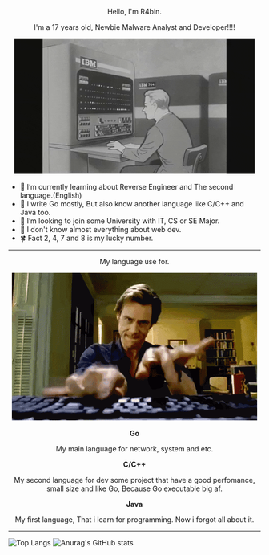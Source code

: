 <p align="center">
    Hello, I'm R4bin.
</p>

<p align="center">
    I'm a 17 years old, Newbie Malware Analyst and Developer!!!!
</p>

<p align="center">
    <img src="qweoiuqweiu.gif" alt="Typing">
</p>

- 🌱 I’m currently learning about Reverse Engineer and The second language.(English)
- 👾 I write Go mostly, But also know another language like C/C++ and Java too.
- 🧢 I’m looking to join some University with IT, CS or SE Major.
- 🤏 I don't know almost everything about web dev.
- 🍀 Fact 2, 4, 7 and 8 is my lucky number. 

---

<p align="center">
    My language use for.
</p>

<p align="center">
    <img src="pqoiwe.gif" alt="Typing2">
</p>

<p align="center">
    <strong>Go</strong>
    <p align="center">
        My main language for network, system and etc.
    </p>
</p>
<p align="center">
    <strong>C/C++</strong>
    <p align="center">
        My second language for dev some project that have a good perfomance, small size and like Go, Because Go executable big af.
    </p>
</p>
<p align="center">
    <strong>Java</strong>
    <p align="center">
        My first language, That i learn for programming. Now i forgot all about it.
    </p>
</p>

---

![Top Langs](https://github-readme-stats.vercel.app/api/top-langs/?username=R4bin)
![Anurag's GitHub stats](https://github-readme-stats.vercel.app/api?username=R4bin)
